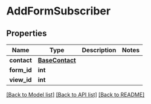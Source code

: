 # AddFormSubscriber

## Properties
Name | Type | Description | Notes
------------ | ------------- | ------------- | -------------
**contact** | [**BaseContact**](BaseContact.md) |  | 
**form_id** | **int** |  | 
**view_id** | **int** |  | 

[[Back to Model list]](../README.md#documentation-for-models) [[Back to API list]](../README.md#documentation-for-api-endpoints) [[Back to README]](../README.md)


